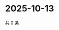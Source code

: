 # 2025-10-13

共 0 条

<!-- BEGIN ZHIHUVIDEO -->
<!-- 最后更新时间 Mon Oct 13 2025 20:22:20 GMT+0800 (China Standard Time) -->

<!-- END ZHIHUVIDEO -->
